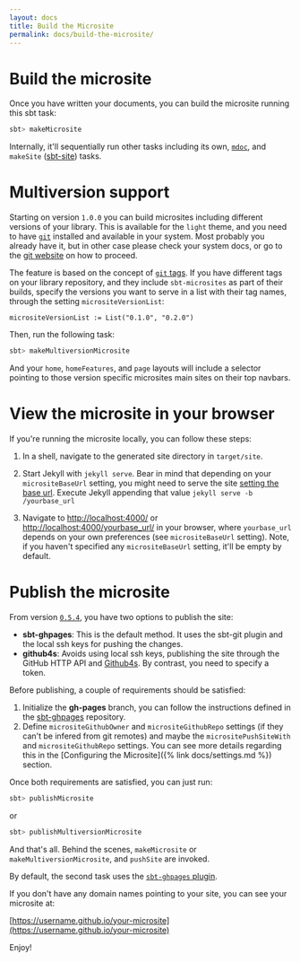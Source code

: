 ```yaml
---
layout: docs
title: Build the Microsite
permalink: docs/build-the-microsite/
---
```


# Build the microsite

Once you have written your documents, you can build the microsite running this sbt task:

```bash
sbt> makeMicrosite
```

Internally, it'll sequentially run other tasks including its own, [`mdoc`](https://scalameta.org/mdoc/), and `makeSite` ([sbt-site](https://github.com/sbt/sbt-site)) tasks.


# Multiversion support

Starting on version `1.0.0` you can build microsites including different versions of your library. This is available for the `light` theme, and you need to have [`git`](https://git-scm.com/) installed and available in your system. Most probably you already have it, but in other case please check your system docs, or go to the [git website](https://git-scm.com/download/) on how to proceed.

The feature is based on the concept of [`git` tags](https://git-scm.com/book/en/Git-Basics-Tagging). If you have different tags on your library repository, and they include `sbt-microsites` as part of their builds, specify the versions you want to serve in a list with their tag names, through the setting `micrositeVersionList`:

```
micrositeVersionList := List("0.1.0", "0.2.0")
```

Then, run the following task:

```bash
sbt> makeMultiversionMicrosite
```

And your `home`, `homeFeatures`, and `page` layouts will include a selector pointing to those version specific microsites main sites on their top navbars.



# View the microsite in your browser

If you're running the microsite locally, you can follow these steps:

1. In a shell, navigate to the generated site directory in `target/site`.

2. Start Jekyll with `jekyll serve`. Bear in mind that depending on your `micrositeBaseUrl` setting, you might need to serve the site [setting the base url](https://jekyllrb.com/docs/configuration/options/#serve-command-options). Execute Jekyll appending that value `jekyll serve -b /yourbase_url`

3. Navigate to [http://localhost:4000/](http://localhost:4000/) or [http://localhost:4000/yourbase_url/](http://localhost:4000/yourbase_url/) in your browser, where `yourbase_url` depends on your own preferences (see `micrositeBaseUrl` setting). Note, if you haven't specified any `micrositeBaseUrl` setting, it'll be empty by default.

# Publish the microsite

From version [`0.5.4`](https://github.com/47deg/sbt-microsites/releases/tag/v0.5.4), you have two options to publish the site:
 * **sbt-ghpages**: This is the default method. It uses the sbt-git plugin and the local ssh keys for pushing the changes.
 * **github4s**: Avoids using local ssh keys, publishing the site through the GitHub HTTP API and [Github4s](https://github.com/47deg/github4s). By contrast, you need to specify a token.

Before publishing, a couple of requirements should be satisfied:

1. Initialize the **gh-pages** branch, you can follow the instructions defined in the [sbt-ghpages](https://github.com/sbt/sbt-ghpages/blob/master/README.md#initializing-the-gh-pages-branch) repository.
2. Define `micrositeGithubOwner` and `micrositeGithubRepo` settings (if they can't be infered from git remotes) and maybe the `micrositePushSiteWith` and `micrositeGithubRepo` settings.
You can see more details regarding this in the [Configuring the Microsite]({% link docs/settings.md %}) section.

Once both requirements are satisfied, you can just run:

```bash
sbt> publishMicrosite
```

or

```bash
sbt> publishMultiversionMicrosite
```

And that's all. Behind the scenes, `makeMicrosite` or `makeMultiversionMicrosite`, and `pushSite` are invoked.

By default, the second task uses the [`sbt-ghpages` plugin](https://github.com/sbt/sbt-ghpages).

If you don't have any domain names pointing to your site, you can see your microsite at:

[https://username.github.io/your-microsite](https://username.github.io/your-microsite)

Enjoy!
